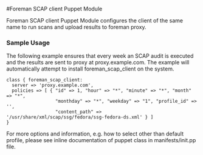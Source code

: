#Foreman SCAP client Puppet Module

Foreman SCAP client Puppet Module configures the client of the same name
to run scans and upload results to foreman proxy.

### Sample Usage

The following example ensures that every week an SCAP audit is executed and the results
are sent to proxy at proxy.example.com. The example will automatically attempt to install
foreman_scap_client on the system.

```
class { foreman_scap_client:
  server => 'proxy.example.com',
  policies => [ { "id" => 1, "hour" => "*", "minute" => "*", "month" => "*",
                  "monthday" => "*", "weekday" => "1", "profile_id" => '',
                  "content_path" => '/usr/share/xml/scap/ssg/fedora/ssg-fedora-ds.xml' } ]
}
```

For more options and information, e.g. how to select other than default
profile, please see inline documentation of puppet class in manifests/init.pp file.


